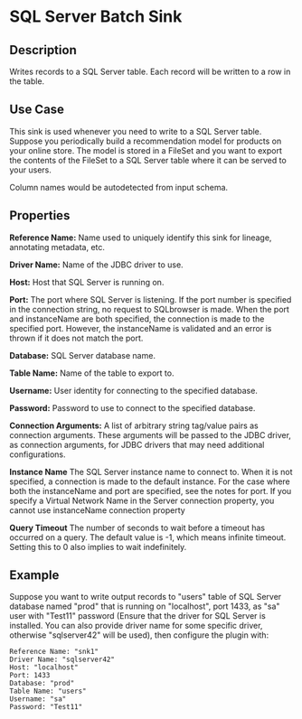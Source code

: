 # SQL Server Batch Sink


Description
-----------
Writes records to a SQL Server table. Each record will be written to a row in the table.


Use Case
--------
This sink is used whenever you need to write to a SQL Server table.
Suppose you periodically build a recommendation model for products on your online store.
The model is stored in a FileSet and you want to export the contents
of the FileSet to a SQL Server table where it can be served to your users.

Column names would be autodetected from input schema.

Properties
----------
**Reference Name:** Name used to uniquely identify this sink for lineage, annotating metadata, etc.

**Driver Name:** Name of the JDBC driver to use.

**Host:** Host that SQL Server is running on.

**Port:** The port where SQL Server is listening. If the port number is specified in the 
connection string, no request to SQLbrowser is made. When the port and instanceName 
are both specified, the connection is made to the specified port. However, the instanceName is validated and an 
error is thrown if it does not match the port.

**Database:** SQL Server database name.

**Table Name:** Name of the table to export to.

**Username:** User identity for connecting to the specified database.

**Password:** Password to use to connect to the specified database.

**Connection Arguments:** A list of arbitrary string tag/value pairs as connection arguments. These arguments
will be passed to the JDBC driver, as connection arguments, for JDBC drivers that may need additional configurations.

**Instance Name** The SQL Server instance name to connect to. When it is not specified, a 
connection is made to the default instance. For the case where both the instanceName and port are specified, 
see the notes for port. If you specify a Virtual Network Name in the Server connection property, you cannot 
use instanceName connection property

**Query Timeout** The number of seconds to wait before a timeout has occurred on a query. The default value is -1, 
which means infinite timeout. Setting this to 0 also implies to wait indefinitely.

Example
-------
Suppose you want to write output records to "users" table of SQL Server database named "prod" that is running on "localhost", 
port 1433, as "sa" user with "Test11" password (Ensure that the driver for SQL Server is installed. You can also provide 
driver name for some specific driver, otherwise "sqlserver42" will be used), then configure the plugin with: 

```
Reference Name: "snk1"
Driver Name: "sqlserver42"
Host: "localhost"
Port: 1433
Database: "prod"
Table Name: "users"
Username: "sa"
Password: "Test11"
```

